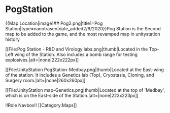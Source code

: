 # PogStation
{{Map Location|image1## Pog2.png|title1=Pog Station|type=nanotrasen|date_added2/9/2020}}Pog Station is the Second map to be added to the game, and the most revamped map in unitystation history 


[[File:Pog Station - R&D and Virology labs.png|thumb|Located in the Top-Left wing of the Station. Also includes a bomb range for testing explosives.|alt=|none|222x222px]]


[[File:UnityStation PogStation-Medbay.png|thumb|Located at the East-wing of the station. It includes a Genetics lab (Top), Cryostasis, Cloning, and Surgery room.|alt=|none|260x260px]]
 
[[File:UnityStation map-Genetics.png|thumb|Located at the top of 'Medbay', which is on the East-side of the Station.|alt=|none|223x223px]]

                                                                                                                                                                                                                                        

                                                          
!!Role Navbox!!
[[Category:Maps]]